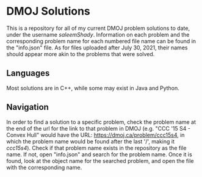 # DMOJ Solutions

This is a repository for all of my current DMOJ problem solutions to date, under the username
*saleemShady*. Information on each problem and the corresponding problem name for each
numbered file name can be found in the "info.json" file. As for files uploaded after July 30, 2021, their
names should appear more akin to the problems that were solved.

## Languages

Most solutions are in C++, while some may exist in Java and Python.

## Navigation

In order to find a solution to a specific problem, check the problem name at the end of the url for the link to that
problem in DMOJ (e.g. "CCC '15 S4 - Convex Hull" would have the URL: https://dmoj.ca/problem/ccc15s4, in which
the problem name would be found after the last '/', making it *ccc15s4*). Check if that problem name
exists in the repository as the file name. If not, open "info.json" and search for the problem name. Once it is
found, look at the object name for the searched problem, and open the file with the corresponding name.